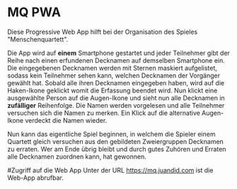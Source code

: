 # MQ PWA
Diese Progressive Web App hilft bei der Organisation des Spieles "Menschenquartett". 

Die App wird auf **einem** Smartphone gestartet und jeder Teilnehmer gibt der Reihe nach einen erfundenen Decknamen auf demselben Smartphone ein.
Die eingegebenen Decknamen werden mit Sternen maskiert aufgelistet, sodass kein Teilnehmer sehen kann, welchen Decknamen der Vorgänger gewählt hat.
Sobald alle ihren Decknamen eingegeben haben, wird auf die Haken-Ikone geklickt womit die Erfassung beendet wird.
Nun klickt eine ausgewählte Person auf die Augen-Ikone und sieht nun alle Decknamen in **zufälliger** Reihenfolge. 
Die Namen werden vorgelesen und alle Teilnehmer versuchen sich die Namen zu merken.
Ein Klick auf die alternative Augen-Ikone verdeckt die Namen wieder.

Nun kann das eigentliche Spiel beginnen, in welchem die Spieler einem Quartett gleich versuchen aus den gebildeten Zweiergruppen Decknamen zu erraten. 
Wer am Ende übrig bleibt und durch gutes Zuhören und Erraten alle Decknamen zuordnen kann, hat gewonnen.

#Zugriff auf die Web App
Unter der URL https://mq.juandid.com ist die Web-App abrufbar.
